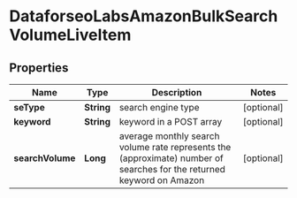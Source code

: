 

# DataforseoLabsAmazonBulkSearchVolumeLiveItem


## Properties

| Name | Type | Description | Notes |
|------------ | ------------- | ------------- | -------------|
|**seType** | **String** | search engine type |  [optional] |
|**keyword** | **String** | keyword in a POST array |  [optional] |
|**searchVolume** | **Long** | average monthly search volume rate represents the (approximate) number of searches for the returned keyword on Amazon |  [optional] |



